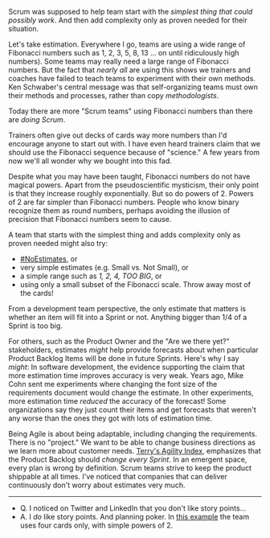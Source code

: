 Scrum was supposed to help team start with the *simplest thing that could possibly work*.  And then add complexity only as proven needed for their situation.

Let's take estimation.  Everywhere I go, teams are using a wide range of Fibonacci numbers such as 1, 2, 3, 5, 8, 13 ... on until ridiculously high numbers). Some teams may really need a large range of Fibonacci numbers.  But the fact that *nearly all* are using this shows we trainers and coaches have failed to teach teams to experiment with their own methods.  Ken Schwaber's central message was that self-organizing teams must own their methods and processes, rather than copy *methodologists*.

Today there are more "Scrum teams" using Fibonacci numbers than there are *doing Scrum*.

Trainers often give out decks of cards way more numbers than I'd encourage anyone to start out with.  I have even heard trainers claim that we should use the Fibonacci sequence because of "science."  A few years from now we'll all wonder why we bought into this fad.

Despite what you may have been taught, Fibonacci numbers do not have magical powers.  Apart from the pseudoscientific mysticism, their only point is that they increase roughly exponentially.  But so do powers of 2. Powers of 2 are far simpler than Fibonacci numbers.  People who know binary recognize them as round numbers, perhaps avoiding the illusion of precision that Fibonacci numbers seem to cause.  

A team that starts with the simplest thing and adds complexity only as proven needed might also try:

* [#NoEstimates](https://twitter.com/hashtag/NoEstimates?src=hash), or
* very simple estimates (e.g. Small vs. Not Small), or
* a simple range such as *1, 2, 4, TOO BIG*, or
* using only a small subset of the Fibonacci scale.  Throw away most of the cards!

From a development team perspective, the only estimate that matters is whether an item will fit into a Sprint or not.  Anything bigger than 1/4 of a Sprint is too big.  

For others, such as the Product Owner and the "Are we there yet?" stakeholders, estimates *might* help provide forecasts about when particular Product Backlog Items will be done in future Sprints.  Here's why  I say *might*: In software development, the evidence supporting the claim that more estimation time improves accuracy is very weak.  Years ago, Mike Cohn sent me experiments where  changing the font size of the requirements document would change the estimate.  In other experiments, more estimation time *reduced* the accuracy of the forecast!  Some organizations say they just count their items and get forecasts that weren't any worse than the ones they got with lots of estimation time.

Being Agile is about being adaptable, including changing the requirements.  There is no "project."  We want to be able to change business directions as we learn more about customer needs.  [Terry's Agility Index](https://less.works/blog/courses/2016/04/19/terry-agility-index.html), emphasizes that the Product Backlog should *change every Sprint*.  In an emergent space, every plan is wrong by definition.  Scrum teams strive to keep the product shippable at all times.  I've noticed that companies that can deliver continuously don't worry about estimates very much.

----

* Q. I noticed on Twitter and LinkedIn that you don't like story points...
* A. I *do* like story points.  And planning poker.  In [this example](http://scrumtrainingseries.com/BacklogRefinementMeeting/) the team uses four cards only, with simple powers of 2.
